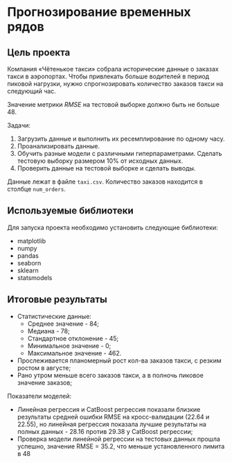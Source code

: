 # Прогнозирование временных рядов

## Цель проекта
Компания «Чётенькое такси» собрала исторические данные о заказах такси в аэропортах. Чтобы привлекать больше водителей в период пиковой нагрузки, нужно спрогнозировать количество заказов такси на следующий час. 

Значение метрики *RMSE* на тестовой выборке должно быть не больше 48.

Задачи:

1. Загрузить данные и выполнить их ресемплирование по одному часу.
2. Проанализировать данные.
3. Обучить разные модели с различными гиперпараметрами. Сделать тестовую выборку размером 10% от исходных данных.
4. Проверить данные на тестовой выборке и сделать выводы.


Данные лежат в файле `taxi.csv`. Количество заказов находится в столбце `num_orders`.

## Используемые библиотеки
Для запуска проекта необходимо установить следующие библиотеки:
- matplotlib
- numpy
- pandas
- seaborn
- sklearn
- statsmodels

## Итоговые результаты
* Статистические данные:
    * Среднее значение - 84;
    * Медиана - 78;
    * Стандартное отклонение - 45;
    * Минимальное значение - 0;
    * Максимальное значение - 462.
* Прослеживается планомерный рост кол-ва заказов такси, с резким ростом в августе;
* Рано утром меньше всего заказов такси, а в полночь пиковое значение заказов;

Показатели моделей:
* Линейная регрессия и CatBoost регрессия показали близкие результаты средней ошибки RMSE на кросс-валидации (22.64 и 22.55), но линейная регрессия показала лучшие результаты на полных данных - 28.16 против 29.38 у CatBoost регрессии;
* Проверка модели линейной регрессии на тестовых данных прошла успешно, значение RMSE = 35.2, что меньше установленного лимита в 48
